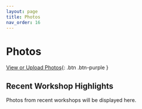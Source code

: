 ```yaml
---
layout: page
title: Photos
nav_order: 16
---
```


# Photos

[View or Upload Photos](https://drive.google.com/drive/folders/1T3LYowUHuYY6e0leixfQlbBF5R2jugZT){: .btn .btn-purple }

## Recent Workshop Highlights

Photos from recent workshops will be displayed here.
